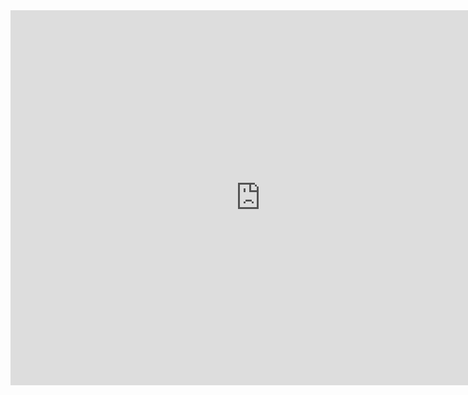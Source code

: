 <iframe width="800" height="600" src="https://www.youtube.com/embed/ZX5TuTwMjBg" title="YouTube video player" frameborder="0" allow="accelerometer; autoplay; clipboard-write; encrypted-media; gyroscope; picture-in-picture" allowfullscreen></iframe>
